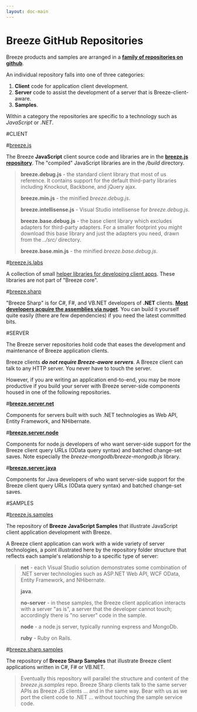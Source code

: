 ```yaml
---
layout: doc-main
---
```


# Breeze GitHub Repositories
Breeze  products and samples are arranged in a [**family of repositories on github**](https://github.com/Breeze "Breeze on GitHub"). 

An individual repository falls into one of three categories:

1. **Client** code for application client development.
2. **Server** code to assist the development of a server that is Breeze-client-aware.
3. **Samples**.

Within a category the repositories are specific to a technology such as *JavaScript* or *.NET*.

#CLIENT

#[breeze.js](https://github.com/Breeze/breeze.js "BreezeJS client")

The Breeze **JavaScript** client source code and libraries are in the [**breeze.js repository**](https://github.com/Breeze/breeze.js "BreezeJS client"). The "compiled" JavaScript libraries are in the */build* directory.

>**breeze.debug.js** - the standard client library that most of us reference. It contains support for the default third-party libraries including Knockout, Backbone, and jQuery ajax. 
>
>**breeze.min.js** - the minified *breeze.debug.js*.
>
>**breeze.intellisense.js** - Visual Studio intellisense for *breeze.debug.js*. 
>
>**breeze.base.debug.js** - the base client library which excludes adapters for third-party adapters.  For a smaller footprint you might download this base library and just the adapters you need, drawn from the *../src/* directory.
>
>**breeze.base.min.js** - the minified *breeze.base.debug.js*.

#[breeze.js.labs](https://github.com/Breeze/breeze.js.labs "Breeze JavaScript Labs")

A collection of small [helper libraries for developing client apps](http://www.breezejs.com/documentation/what-are-breeze-labs "Breeze JS Labs documentation"). These libraries are not part of "Breeze core".

#[breeze.sharp](https://github.com/Breeze/breeze.sharp "Breeze Sharp client") 

"Breeze Sharp" is for C#, F#, and VB.NET developers of **.NET** clients. [**Most developers acquire the assemblies via nuget**](https://www.nuget.org/packages/Breeze.Sharp/ "Breeze Sharp on nuget"). You can build it yourself quite easily (there are few dependencies) if you need the latest committed bits.

#SERVER

The Breeze server repositories hold code that eases the development and maintenance of Breeze application clients.

Breeze clients ***do not require Breeze-aware servers***.  A Breeze client can talk to any HTTP server. You never have to touch the server. 

However, if you are writing an application end-to-end, you may be more productive if you build your server with Breeze server-side components housed in one of the following repositories.

#[**breeze.server.net**](https://github.com/Breeze/breeze.server.net "Breeze .NET Server components on github")

Components for servers built with such .NET technologies as Web API, Entity Framework, and NHibernate.


#[**breeze.server.node**](https://github.com/Breeze/breeze.server.node "Breeze Node Server components on github")

Components for node.js developers of who want server-side support for the Breeze client query URLs (OData query syntax) and batched change-set saves. Note especially the *breeze-mongodb/breeze-mongodb.js* library.

#[**breeze.server.java**](https://github.com/Breeze/breeze.server.java "Breeze Java Server components on github")

Components for Java developers of who want server-side support for the Breeze client query URLs (OData query syntax) and  batched change-set saves.

#SAMPLES

#[breeze.js.samples](https://github.com/Breeze/breeze.js.samples "Breeze JavaScript Samples")

The repository of **Breeze JavaScript Samples** that illustrate JavaScript client application development with Breeze. 

A Breeze client application can work with a wide variety of server technologies, a point illustrated here by the repository folder structure that reflects each sample's relationship to a specific type of server:

>**net** - each Visual Studio solution demonstrates some combination of .NET server technologies such as ASP.NET Web API, WCF OData, Entity Framework, and NHibernate.
>
>**java**.
>
>**no-server** - in these samples, the Breeze client application interacts with a server "as is", a server that the developer cannot touch; accordingly there is "no server" code in the sample.
>
>**node** - a node.js server, typically running express and MongoDb. 
>
>**ruby** - Ruby on Rails. 

#[breeze.sharp.samples](https://github.com/Breeze/breeze.sharp.samples "Breeze Sharp Samples")

The repository of **Breeze Sharp Samples** that illustrate Breeze client applications written in C#, F# or VB.NET.

>Eventually this repository will parallel the structure and content of the *breeze.js.samples* repo. Breeze Sharp clients talk to the same server APIs as Breeze JS clients ... and in the same way. Bear with us as we port the client code to .NET ... without touching the sample service code.
